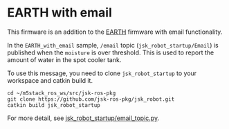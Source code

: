 # EARTH with email

This firmware is an addition to the [EARTH](https://github.com/jsk-ros-pkg/jsk_3rdparty/tree/master/m5stack_ros/sketches/EARTH) firmware with email functionality.

In the `EARTH_with_email` sample, `/email` topic (`jsk_robot_startup/Email`) is published when the `moisture` is over threshold.
This is used to report the amount of water in the spot cooler tank.

To use this message, you need to clone `jsk_robot_startup` to your workspace and catkin build it.

```
cd ~/m5stack_ros_ws/src/jsk-ros-pkg
git clone https://github.com/jsk-ros-pkg/jsk_robot.git
catkin build jsk_robot_startup
```

For more detail, see [jsk_robot_startup/email_topic.py](https://github.com/jsk-ros-pkg/jsk_robot/tree/master/jsk_robot_common/jsk_robot_startup#scriptsemail_topicpy).
